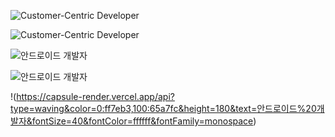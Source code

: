 ![Customer-Centric Developer](https://capsule-render.vercel.app/api?type=waving&color=0:00b4d8,100:48cae4&height=200&text=Customer-Centric%20Developer&fontSize=35&desc=Empathy%20and%20Technology%20for%20Better%20Customer%20Experience&descAlign=50&descAlignY=70&fontColor=ffffff)

![Customer-Centric Developer](https://capsule-render.vercel.app/api?type=waving&color=0:ff7eb3,100:65a7fc&height=180&text=Customer-Centric%20Developer&fontSize=40&fontColor=ffffff)

![안드로이드 개발자](https://capsule-render.vercel.app/api?type=waving&color=0:ff7eb3,100:65a7fc&height=180&text=안드로이드%20개발자&fontSize=40&fontColor=ffffff&fontFamily=Poppins%20Sans%20MS)

![안드로이드 개발자](https://capsule-render.vercel.app/api?type=waving&color=0:ff7eb3,100:65a7fc&height=180&text=안드로이드%20개발자&fontSize=40&fontColor=ffffff&fontFamily=Caveat%20Sans%20MS)

!(https://capsule-render.vercel.app/api?type=waving&color=0:ff7eb3,100:65a7fc&height=180&text=안드로이드%20개발자&fontSize=40&fontColor=ffffff&fontFamily=monospace)
